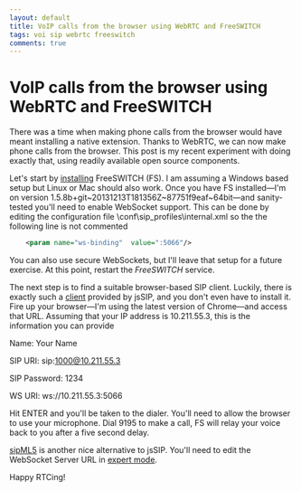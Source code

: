 ```yaml
---
layout: default
title: VoIP calls from the browser using WebRTC and FreeSWITCH
tags: voi sip webrtc freeswitch
comments: true
---
```

# VoIP calls from the browser using WebRTC and FreeSWITCH

There was a time when making phone calls from the browser would have meant installing a native extension. Thanks to WebRTC, we can now make phone calls from the browser. This post is my recent experiment with doing exactly that, using readily available open source components.

Let's start by [installing](_posts/2010/2010-09-10-setup-a-free-voip-solution-using-freeswitch-and-x-lite.md) FreeSWITCH (FS). I am assuming a Windows based setup but Linux or Mac should also work. Once you have FS installed&mdash;I'm on version 1.5.8b+git~20131213T181356Z~87751f9eaf~64bit&mdash;and sanity-tested you'll need to enable WebSocket support. This can be done by editing the configuration file <FS folder>\conf\sip_profiles\internal.xml so the the following line is not commented

```xml
    <param name="ws-binding"  value=":5066"/>
```

You can also use secure WebSockets, but I'll leave that setup for a future exercise. At this point, restart the _FreeSWITCH_ service.

The next step is to find a suitable browser-based SIP client. Luckily, there is exactly such a [client](https://tryit.jssip.net/) provided by jsSIP, and you don't even have to install it. Fire up your browser&mdash;I'm using the latest version of Chrome&mdash;and access that URL. Assuming that your IP address is 10.211.55.3, this is the information you can provide

Name: Your Name

SIP URI: sip:1000@10.211.55.3

SIP Password: 1234

WS URI: ws://10.211.55.3:5066

Hit ENTER and you'll be taken to the dialer. You'll need to allow the browser to use your microphone. Dial 9195 to make a call, FS will relay your voice back to you after a five second delay.

[sipML5](https://www.doubango.org/sipml5/call.htm) is another nice alternative to jsSIP. You'll need to edit the WebSocket Server URL in [expert mode](https://www.doubango.org/sipml5/expert.htm).

Happy RTCing!
